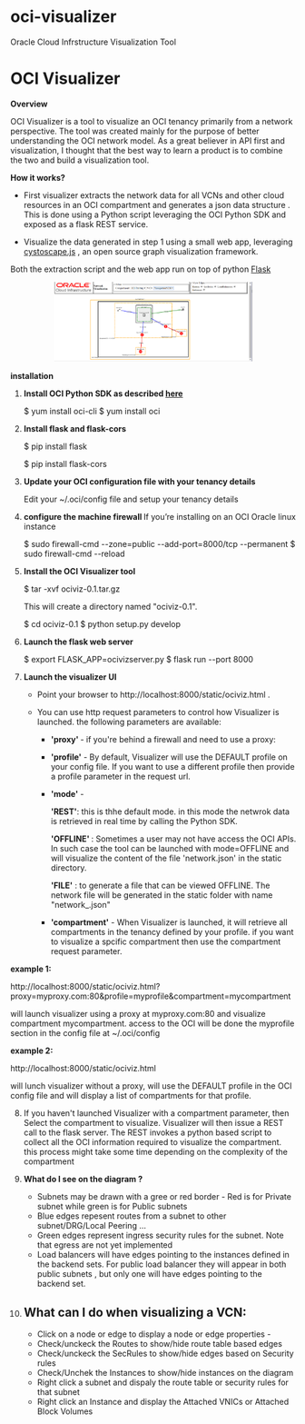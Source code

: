 # oci-visualizer
Oracle Cloud Infrstructure  Visualization Tool

# OCI Visualizer

<b>Overview</b>

OCI Visualizer is a tool to visualize an OCI tenancy primarily from a network perspective. The tool was created mainly for the purpose of better understanding the OCI network model. As  a great believer in API first and visualization, I thought that the best way to learn a product is  to combine the two and build a visualization tool.

<b>How it works?</b>
- First visualizer extracts the network data for all VCNs and other cloud resources in an OCI compartment and generates  a json data structure . This is done using a Python script leveraging the OCI  Python SDK and exposed as a flask REST service.

- Visualize the data generated in step 1 using a small web app, leveraging  <a href="http://js.cytoscape.org/">cystoscape.js</a> , an open source graph visualization framework. 

Both the extraction script and the web app run on top of python <a href="http://flask.pocoo.org/">Flask</a>

<p align="center">
  <img src="oci_visuslizer.png" width="350"/>
</p>



<b> installation </b>

1. <b>Install OCI Python SDK as described <a href="https://oracle-cloud-infrastructure-python-sdk.readthedocs.io/en/latest/">here</a> </b>

	$ yum install  oci-cli
	$ yum install  oci
	
2. <b>Install flask and flask-cors</b>

	$ pip install flask
	
	$ pip install flask-cors

3. <b>Update your OCI configuration file with your tenancy details</b>

	Edit your ~/.oci/config file and setup your tenancy details

4. <b>configure the machine firewall </b> If you’re installing on an OCI Oracle  linux instance 

	$ sudo firewall-cmd --zone=public --add-port=8000/tcp --permanent
	$ sudo firewall-cmd --reload

5. <b>Install the OCI Visualizer tool </b>

	$ tar -xvf  ociviz-0.1.tar.gz
	
	This will create a directory named "ociviz-0.1". 

	$ cd ociviz-0.1
	$ python setup.py develop




6. <b>Launch the flask  web server</b> 

	$ export FLASK_APP=ocivizserver.py 
	$ flask run --port 8000

7. <b>Launch the visualizer UI</b>
	- Point your browser to  http://localhost:8000/static/ociviz.html . 
	- You can use http request parameters to control how Visualizer is launched. the following parameters are available:
	
		- <b>'proxy' </b>- if you're behind a firewall and need to use a proxy:
		
		- <b>'profile'</b> - By default, Visualizer will use the DEFAULT profile on your config file. If you want
		   to use a different  profile then provide a profile parameter in the request url.
		
		- <b>'mode'</b> - 
		
			 <b>'REST'</b>: this is thhe default mode. in this mode the netwrok data is retrieved in real time 
			 by calling the Python SDK.
			 
			 <b>'OFFLINE' </b>: Sometimes a user may not have access the OCI APIs. In such case the tool can 
			   be launched with mode=OFFLINE and will  visualize the content of the file 'network.json' 
			   in the static directory. 
			   
			 <b>'FILE'</b> : to generate a file that can be viewed OFFLINE. The network file will be generated 
			     in the static folder with name "network_<compartmentname>.json"	
			     
		- <b>'compartment'</b> - When Visualizer is launched, it will retrieve all compartments in the tenancy 
		     defined by your profile.
		     if you want to visualize a spcific compartment then use the compartment request parameter.
	
<b>example 1:</b> 

  http://localhost:8000/static/ociviz.html?proxy=myproxy.com:80&profile=myprofile&compartment=mycompartment

will launch visualizer using a proxy at myproxy.com:80 and visualize compartment mycompartment. access to the OCI will be done the myprofile section in the config file at ~/.oci/config

<b>example 2:</b> 

  http://localhost:8000/static/ociviz.html
  
will lunch visualizer without a proxy, will use the DEFAULT profile in the OCI config file and will display a list of compartments for that profile.



8. If you haven't launched Visualizer with a compartment parameter, then Select the compartment to visualize. 
   Visualizer will then issue a REST call to the flask server. The REST invokes a python based script to collect all the
   OCI information required to visualize the compartment. this process might take some time depending on the complexity 
   of the compartment

9. <b>What do I see on the diagram ?</b>
 	- Subnets may be drawn with a gree or red border - Red is for Private subnet while green is for  Public subnets
	- Blue edges repesent routes from a subnet to other subnet/DRG/Local Peering ...
	- Green edges represent ingress security rules for the subnet. Note that egress are not yet implemented
	- Load balancers will have edges pointing to the instances defined in the backend sets. For public load balancer 
	  they will appear in both public subnets , but only one will have edges pointing to the backend set.	

10. <b>What can I do when visualizing a VCN:</b>
	-
	-  Click on a node or edge to display a node or edge properties -
	- Check/unckeck the Routes to show/hide route table based edges
	- Check/unckeck the SecRules  to show/hide edges based on Security rules
	- Check/Unchek the Instances to show/hide instances on the diagram
	- Right click a subnet and dispaly the route table or security rules for that subnet
	- Right click an Instance and display the Attached VNICs or Attached Block Volumes

